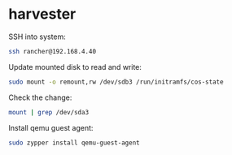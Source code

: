 # harvester

SSH into system:
```bash
ssh rancher@192.168.4.40
```

Update mounted disk to read and write:
```bash
sudo mount -o remount,rw /dev/sdb3 /run/initramfs/cos-state
```

Check the change:
```bash
mount | grep /dev/sda3
```

Install qemu guest agent:
```bash
sudo zypper install qemu-guest-agent
```




